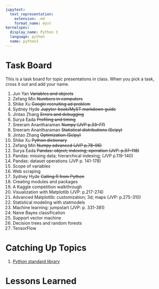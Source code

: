 ```yaml
---
jupytext:
  text_representation:
    extension: .md
    format_name: myst
kernelspec:
  display_name: Python 3
  language: python
  name: python3
---
```


# Task Board

This is a task board for topic presentations in class.
When you pick a task, cross it out and add your name.


1. Jun Yan ~~Variables and objects~~ 
1. Zefang Min ~~Numbers in computers~~
1. Shike Xu ~~Google recruiting ad problem~~
1. Sydney Hyde ~~Jupyter-book/MyST markdown guide~~
1. Jintao Zhang ~~Errors and debugging~~
1. Surya Eada ~~Profiling and timing~~
1. Sreeram Anantharaman ~~Numpy (JVP p.33-77)~~
1. Sreeram Anantharaman ~~Statistical distributions (Scipy)~~
1. Jintao Zhang ~~Optimization (Scipy)~~
1. Shike Xu ~~Python dictionary~~
1. Zefang Min ~~Numpy advanced (JVP p.78-96)~~
1. Surya Eada ~~Pandas: object; indexing; operation (JVP. p.97-118)~~
1. Pandas: missing data; hierarchical indexing; (JVP p.119-140)
1. Pandas: dataset operations (JVP p. 141-178)
1. Scope of variables
1. Web scraping
1. Sydney Hyde ~~Calling R from Python~~
1. Creating modules and packages
1. A Kaggle competition walkthrough
1. Visualization with Matplotlib (JVP: p.217-274)
1. Advanced Matplotlib: customization; 3d; maps (JVP: p.275-310)
1. Statistical modeling with statmodels
1. Machine learning: jumpstart (JVP: p. 331-381)
1. Naive Bayes classification
1. Support vector machine
1. Decision trees and random forests
1. TensorFlow


# Catching Up Topics

1. [Python standard library](https://docs.python.org/3/library/)


# Lessons Learned


